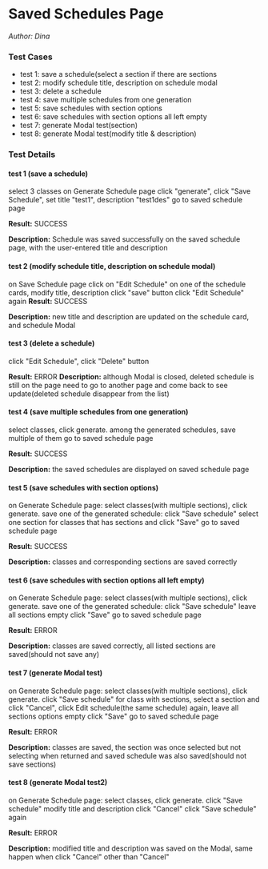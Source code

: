 # Saved Schedules Page
*Author: Dina*

### Test Cases
- test 1: save a schedule(select a section if there are sections
- test 2: modify schedule title, description on schedule modal
- test 3: delete a schedule
- test 4: save multiple schedules from one generation
- test 5: save schedules with section options
- test 6: save schedules with section options all left empty
- test 7: generate Modal test(section)
- test 8: generate Modal test(modify title & description)

### Test Details

#### test 1 (save a schedule)
select 3 classes on Generate Schedule page
click "generate", click "Save Schedule", set title "test1", description "test1des"
go to saved schedule page

**Result:**
SUCCESS

**Description:**
Schedule was saved successfully on the saved schedule page, with the user-entered title and description

#### test 2 (modify schedule title, description on schedule modal)
on Save Schedule page
click on "Edit Schedule" on one of the schedule cards, modify title, description
click "save" button
click "Edit Schedule" again
**Result:**
SUCCESS


**Description:**
new title and description are updated on the schedule card, and schedule Modal

#### test 3 (delete a schedule)

click "Edit Schedule", click "Delete" button

**Result:**
ERROR
**Description:**
although Modal is closed, deleted schedule is still on the page
need to go to another page and come back to see update(deleted schedule disappear from the list)

#### test 4 (save multiple schedules from one generation)

select classes, click generate.
among the generated schedules, save multiple of them
go to saved schedule page

**Result:**
SUCCESS

**Description:**
the saved schedules are displayed on saved schedule page

#### test 5 (save schedules with section options)

on Generate Schedule page:
select classes(with multiple sections), click generate.
save one of the generated schedule: click "Save schedule"
select one section for classes that has sections and click "Save"
go to saved schedule page

**Result:**
SUCCESS

**Description:**
classes and corresponding sections are saved correctly

#### test 6 (save schedules with section options all left empty)

on Generate Schedule page:
select classes(with multiple sections), click generate.
save one of the generated schedule: click "Save schedule"
leave all sections empty click "Save"
go to saved schedule page

**Result:**
ERROR

**Description:**
classes are saved correctly, all listed sections are saved(should not save any)



#### test 7 (generate Modal test)
on Generate Schedule page:
select classes(with multiple sections), click generate.
click "Save schedule"
for class with sections, select a section and click "Cancel",
click Edit schedule(the same schedule) again, leave all sections options empty
click "Save"
go to saved schedule page

**Result:**
ERROR

**Description:**
classes are saved, the section was once selected but not selecting when returned and saved schedule was also saved(should not save sections)

#### test 8 (generate Modal test2)
on Generate Schedule page:
select classes, click generate.
click "Save schedule"
modify title and description
click "Cancel"
click "Save schedule" again


**Result:**
ERROR

**Description:**
 modified title and description was saved on the Modal, same happen when click "Cancel" other than "Cancel"

